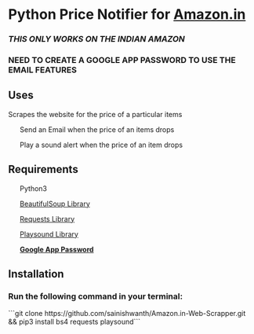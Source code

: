 <h1>Python Price Notifier for <a href="https://www.amazon.in/">Amazon.in</a></h1>
<h3><i>THIS ONLY WORKS ON THE INDIAN AMAZON</i></h3>
<h3><b>NEED TO CREATE A GOOGLE APP PASSWORD TO USE THE EMAIL FEATURES</b></h3>
<h2>Uses</h2>
	<p>Scrapes the website for the price of a particular items</p>
	<span>
		<ol>Send an Email when the price of an items drops</ol>
		<ol>Play a sound alert when the price of an item drops</ol>
	</span>
<h2>Requirements</h2>
	<ol>Python3</ol>
	<ol><a href = "https://www.crummy.com/software/BeautifulSoup/bs4/doc/">BeautifulSoup Library</a></ol>
	<ol><a href = "https://docs.python-requests.org/en/latest/">Requests Library</a></ol>
	<ol><a href = "https://pypi.org/project/playsound/">Playsound Library</a></ol>
	<ol><a href="https://support.google.com/accounts/answer/185833?hl=en"><b>Google App Password</b></a></ol>

<h2>Installation</h2>
	<h3><b>Run the following command in your terminal:</b></h3>
	<p>```git clone https://github.com/sainishwanth/Amazon.in-Web-Scrapper.git && pip3 install bs4 requests playsound```</p>


